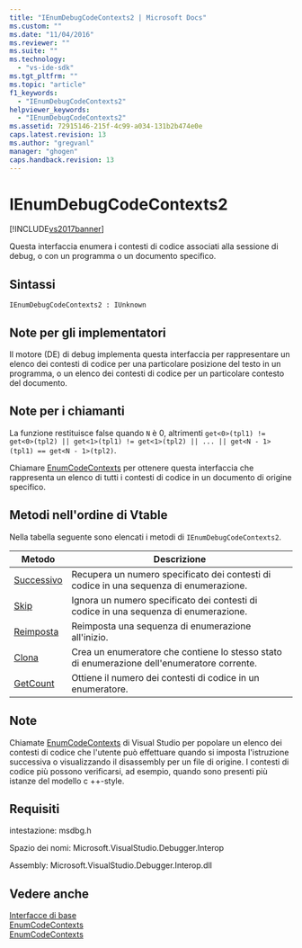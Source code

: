 ```yaml
---
title: "IEnumDebugCodeContexts2 | Microsoft Docs"
ms.custom: ""
ms.date: "11/04/2016"
ms.reviewer: ""
ms.suite: ""
ms.technology: 
  - "vs-ide-sdk"
ms.tgt_pltfrm: ""
ms.topic: "article"
f1_keywords: 
  - "IEnumDebugCodeContexts2"
helpviewer_keywords: 
  - "IEnumDebugCodeContexts2"
ms.assetid: 72915146-215f-4c99-a034-131b2b474e0e
caps.latest.revision: 13
ms.author: "gregvanl"
manager: "ghogen"
caps.handback.revision: 13
---
```

# IEnumDebugCodeContexts2
[!INCLUDE[vs2017banner](../../../code-quality/includes/vs2017banner.md)]

Questa interfaccia enumera i contesti di codice associati alla sessione di debug, o con un programma o un documento specifico.  
  
## Sintassi  
  
```  
IEnumDebugCodeContexts2 : IUnknown  
```  
  
## Note per gli implementatori  
 Il motore \(DE\) di debug implementa questa interfaccia per rappresentare un elenco dei contesti di codice per una particolare posizione del testo in un programma, o un elenco dei contesti di codice per un particolare contesto del documento.  
  
## Note per i chiamanti  
 La funzione restituisce false quando `N` è 0, altrimenti `get<0>(tpl1) != get<0>(tpl2) || get<1>(tpl1) != get<1>(tpl2) || ... || get<N - 1>(tpl1) == get<N - 1>(tpl2)`.  
  
 Chiamare [EnumCodeContexts](../../../extensibility/debugger/reference/idebugdocumentcontext2-enumcodecontexts.md) per ottenere questa interfaccia che rappresenta un elenco di tutti i contesti di codice in un documento di origine specifico.  
  
## Metodi nell'ordine di Vtable  
 Nella tabella seguente sono elencati i metodi di `IEnumDebugCodeContexts2`.  
  
|Metodo|Descrizione|  
|------------|-----------------|  
|[Successivo](../../../extensibility/debugger/reference/ienumdebugcodecontexts2-next.md)|Recupera un numero specificato dei contesti di codice in una sequenza di enumerazione.|  
|[Skip](../../../extensibility/debugger/reference/ienumdebugcodecontexts2-skip.md)|Ignora un numero specificato dei contesti di codice in una sequenza di enumerazione.|  
|[Reimposta](../../../extensibility/debugger/reference/ienumdebugcodecontexts2-reset.md)|Reimposta una sequenza di enumerazione all'inizio.|  
|[Clona](../../../extensibility/debugger/reference/ienumdebugcodecontexts2-clone.md)|Crea un enumeratore che contiene lo stesso stato di enumerazione dell'enumeratore corrente.|  
|[GetCount](../../../extensibility/debugger/reference/ienumdebugcodecontexts2-getcount.md)|Ottiene il numero dei contesti di codice in un enumeratore.|  
  
## Note  
 Chiamate [EnumCodeContexts](../../../extensibility/debugger/reference/idebugprogram2-enumcodecontexts.md) di Visual Studio per popolare un elenco dei contesti di codice che l'utente può effettuare quando si imposta l'istruzione successiva o visualizzando il disassembly per un file di origine.  I contesti di codice più possono verificarsi, ad esempio, quando sono presenti più istanze del modello c \+\+\-style.  
  
## Requisiti  
 intestazione: msdbg.h  
  
 Spazio dei nomi: Microsoft.VisualStudio.Debugger.Interop  
  
 Assembly: Microsoft.VisualStudio.Debugger.Interop.dll  
  
## Vedere anche  
 [Interfacce di base](../../../extensibility/debugger/reference/core-interfaces.md)   
 [EnumCodeContexts](../../../extensibility/debugger/reference/idebugprogram2-enumcodecontexts.md)   
 [EnumCodeContexts](../../../extensibility/debugger/reference/idebugdocumentcontext2-enumcodecontexts.md)